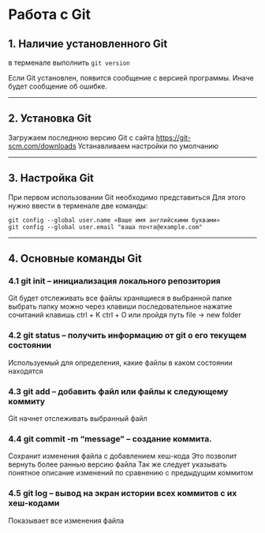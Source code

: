 # Работа с Git

## 1. Наличие установленного Git
в терменале выполнить  `git version`

Если Git установлен, появится сообщение с версией программы. Иначе будет сообщение об ошибке.

---
## 2. Установка Git
Загружаем последнюю версию Git с сайта https://git-scm.com/downloads
Устанавливаем настройки по умолчанию

---
## 3. Настройка Git
При первом использовании Git необходимо представиться
Для этого нужно ввести в терменале две команды:
```
git config --global user.name «Ваше имя английскими буквами»
git config --global user.email "ваша почта@example.com"
```
---
## 4. Основные команды Git
### 4.1 git init – инициализация локального репозитория
  
Git будет отслеживать все файлы хранящиеся в выбранной папке 
выбрать папку можно через клавиши последовательное нажатие сочитаний клавишь ctrl + K ctrl + O или пройдя путь file -> new folder

### 4.2 git status – получить информацию от git о его текущем состоянии
Используемый для определения, какие файлы в каком состоянии находятся

### 4.3 git add – добавить файл или файлы к следующему коммиту
Git начнет отслеживать выбранный файл

### 4.4 git commit -m “message” – создание коммита.
Сохранит изменения файла с добавлением хеш-кода
Это позволит вернуть более раннью версию файла
Так же следует указывать понятное описание изменений по сравнению с предыдущим коммитом

### 4.5 git log – вывод на экран истории всех коммитов с их хеш-кодами
Показывает все изменения файла

